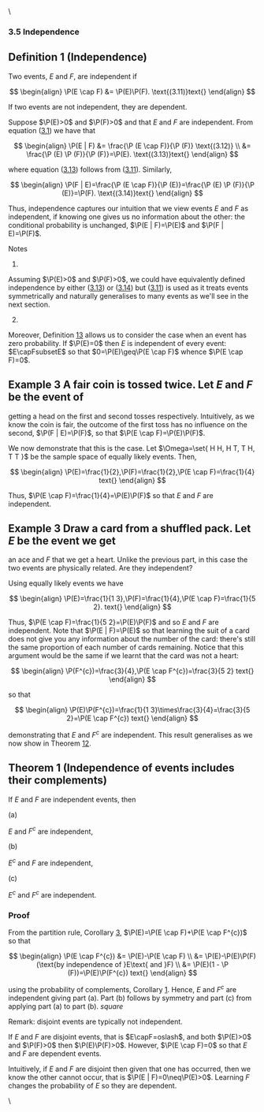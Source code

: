 \



### 3.5 Independence

## Definition 1 (Independence)
Two events, $E$ and $F$, are independent if

$$
\begin{align}
\P(E \cap F) &= \P(E)\P(F). \text{(3.11)}text{}
\end{align}
$$

If two events are not independent, they are dependent.

Suppose $\P(E)>0$ and $\P(F)>0$ and that $E$ and
$F$ are independent. From equation ([3.1](nose7.htm#x17-29002r3.1)) we
have that

$$
\begin{align}
\P(E | F) &= \frac{\P (E \cap F)}{\P (F)} \text{(3.12)} \\ &= \frac{\P (E) \P (F)}{\P (F)}=\P(E). \text{(3.13)}text{}
\end{align}
$$

where equation ([3.13](#x21-33003r3.13)) follows from
([3.11](#x21-33002r3.11)). Similarly,

$$
\begin{align}
\P(F | E)=\frac{\P (E \cap F)}{\P (E)}=\frac{\P (E) \P (F)}{\P (E)}=\P(F). \text{(3.14)}text{}
\end{align}
$$

Thus, independence captures our intuition that we view events $E$ and
$F$ as independent, if knowing one gives us no information about the
other: the conditional probability is unchanged,
$\P(E | F)=\P(E)$ and
$\P(F | E)=\P(F)$.

Notes

1.  

Assuming $\P(E)>0$ and $\P(F)>0$, we could have
equivalently defined independence by either ([3.13](#x21-33003r3.13)) or
([3.14](#x21-33004r3.14)) but ([3.11](#x21-33002r3.11)) is used as it
treats events symmetrically and naturally generalises to many events as
we'll see in the next section.

2.  

Moreover, Definition [13](#x21-3300113) allows us to consider the case
when an event has zero probability. If $\P(E)=0$ then $E$ is
independent of every event: $E\capFsubsetE$ so that
$0=\P(E)\geq\P(E \cap F)$ whence
$\P(E \cap F)=0$.

## Example 3 A fair coin is tossed twice. Let $E$ and $F$ be the event of
getting a head on the first and second tosses respectively. Intuitively,
as we know the coin is fair, the outcome of the first toss has no
influence on the second, $\P(F | E)=\P(F)$,
so that $\P(E \cap F)=\P(E)\P(F)$.

We now demonstrate that this is the case. Let
$\Omega=\set{ H H, H T, T H, T T }$ be the sample space of
equally likely events. Then,

$$
\begin{align}
\P(E)=\frac{1}{2},\P(F)=\frac{1}{2},\P(E \cap F)=\frac{1}{4} text{}
\end{align}
$$

Thus,
$\P(E \cap F)=\frac{1}{4}=\P(E)\P(F)$
so that $E$ and $F$ are independent.

## Example 3 Draw a card from a shuffled pack. Let $E$ be the event we get
an ace and $F$ that we get a heart. Unlike the previous part, in this
case the two events are physically related. Are they independent?

Using equally likely events we have

$$
\begin{align}
\P(E)=\frac{1}{1 3},\P(F)=\frac{1}{4},\P(E \cap F)=\frac{1}{5 2}. text{}
\end{align}
$$

Thus,
$\P(E \cap F)=\frac{1}{5 2}=\P(E)\P(F)$
and so $E$ and $F$ are independent. Note that
$\P(E | F)=\P(E)$ so that learning the suit
of a card does not give you any information about the number of the
card: there's still the same proportion of each number of cards
remaining. Notice that this argument would be the same if we learnt that
the card was not a heart:

$$
\begin{align}
\P(F^{c})=\frac{3}{4},\P(E \cap F^{c})=\frac{3}{5 2} text{}
\end{align}
$$

so that

$$
\begin{align}
\P(E)\P(F^{c})=\frac{1}{1 3}\times\frac{3}{4}=\frac{3}{5 2}=\P(E \cap F^{c}) text{}
\end{align}
$$

demonstrating that $E$ and $F^{c}$ are independent. This result
generalises as we now show in Theorem [12](#x21-3301312).

## Theorem 1 (Independence of events includes their complements)
If $E$ and $F$ are independent events, then

(a) 

$E$ and $F^{c}$ are independent,

(b) 

$E^{c}$ and $F$ are independent,

(c) 

$E^{c}$ and $F^{c}$ are independent.

### Proof
 From the partition rule, Corollary [3](nose2.htm#x10-160203),
$\P(E)=\P(E \cap F)+\P(E \cap F^{c})$
so that

$$
\begin{align}
\P(E \cap F^{c}) &= \P(E)-\P(E \cap F)  \\ &= \P(E)-\P(E)\P(F)(\text{by independence of }E\text{ and }F)  \\ &= \P(E)(1 - \P (F))=\P(E)\P(F^{c}) text{}
\end{align}
$$

using the probability of complements, Corollary
[1](nose2.htm#x10-160141). Hence, $E$ and $F^{c}$ are independent giving
part (a). Part (b) follows by symmetry and part (c) from applying part
(a) to part (b). $square$

Remark: disjoint events are typically not independent.

If $E$ and $F$ are disjoint events, that is $E\capF=oslash$, and both
$\P(E)>0$ and $\P(F)>0$ then
$\P(E)\P(F)>0$. However,
$\P(E \cap F)=0$ so that $E$ and $F$ are dependent events.

Intuitively, if $E$ and $F$ are disjoint then given that one has
occurred, then we know the other cannot occur, that is
$\P(E | F)=0\neq\P(E)>0$. Learning $F$
changes the probability of $E$ so they are dependent.

\


